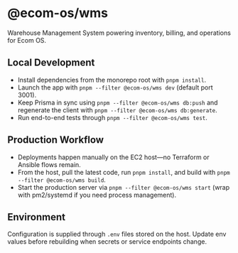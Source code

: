 # @ecom-os/wms

Warehouse Management System powering inventory, billing, and operations for Ecom OS.

## Local Development
- Install dependencies from the monorepo root with `pnpm install`.
- Launch the app with `pnpm --filter @ecom-os/wms dev` (default port 3001).
- Keep Prisma in sync using `pnpm --filter @ecom-os/wms db:push` and regenerate the client with `pnpm --filter @ecom-os/wms db:generate`.
- Run end-to-end tests through `pnpm --filter @ecom-os/wms test`.

## Production Workflow
- Deployments happen manually on the EC2 host—no Terraform or Ansible flows remain.
- From the host, pull the latest code, run `pnpm install`, and build with `pnpm --filter @ecom-os/wms build`.
- Start the production server via `pnpm --filter @ecom-os/wms start` (wrap with pm2/systemd if you need process management).

## Environment
Configuration is supplied through `.env` files stored on the host. Update env values before rebuilding when secrets or service endpoints change.
